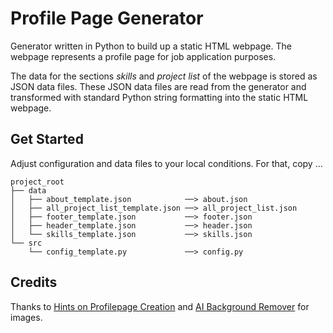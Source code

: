 # Profile Page Generator

Generator written in Python to build up a static HTML webpage.
The webpage represents a profile page for job application purposes.

The data for the sections *skills* and *project list* of the webpage
is stored as JSON data files. These JSON data files are read from the
generator and transformed with standard Python string formatting
into the static HTML webpage.


## Get Started

Adjust configuration and data files to your local conditions. For that,
copy ...

```
project_root
├── data
│   ├── about_template.json            ──> about.json 
│   ├── all_project_list_template.json ──> all_project_list.json
│   ├── footer_template.json           ──> footer.json
│   ├── header_template.json           ──> header.json
│   └── skills_template.json           ──> skills.json
└── src
    └── config_template.py             ──> config.py 
```



## Credits

Thanks to [Hints on Profilepage Creation](https://www.youtube.com/watch?v=X9l2SooDlck) and [AI Background Remover](https://removal.ai/) for images.
